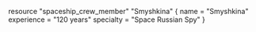 resource "spaceship_crew_member" "Smyshkina" {
  name        = "Smyshkina"
  experience  = "120 years"
  specialty   = "Space Russian Spy"
}